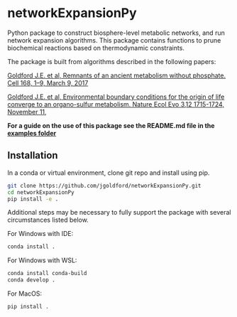 # networkExpansionPy

Python package to construct biosphere-level metabolic networks, and run network expansion algorithms.  This package contains functions to prune biochemical reactions based on thermodynamic constraints.

The package is built from algorithms described in the following papers:

[Goldford J.E. et al, Remnants of an ancient metabolism without phosphate. Cell 168, 1–9, March 9, 2017](https://www.cell.com/fulltext/S0092-8674(17)30133-2)

[Goldford J.E. et al, Environmental boundary conditions for the origin of life converge to an organo-sulfur metabolism. Nature Ecol Evo 3,12 1715-1724, November 11,](https://pubmed.ncbi.nlm.nih.gov/31712697/)

__For a guide on the use of this package see the README.md file in the [examples folder](./examples "link to examples folder")__

## Installation

In a conda or virtual environment, clone git repo and install using pip.

```sh
git clone https://github.com/jgoldford/networkExpansionPy.git
cd networkExpansionPy
pip install -e .
```
Additional steps may be necessary to fully support the package with several circumstances listed below.

For Windows with IDE:
```sh
conda install . 
```

For Windows with WSL:
```sh 
conda install conda-build
conda develop . 
```

For MacOS:
```sh
pip install . 
```
